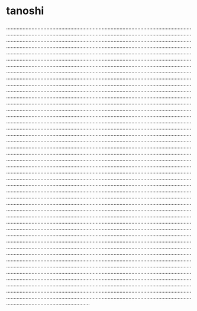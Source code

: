 # tanoshi
........................................................................................................................................................................................................................................................................................................................................................................................................................................................................................................................................................................................................................................................................................................................................................................................................................................................................................................................................................................................................................................................................................................................................................................................................................................................................................................................................................................................................................................................................................................................................................................................................................................................................................................................................................................................................................................................................................................................................................................................................................................................................................................................................................................................................................................................................................................................................................................................................................................................................................................................................................................................................................................................................................................................................................................................................................................................................................................................................................................................................................................................................................................................................................................................................................................................................................................................................................................................................................................................................................................................................................................................................................................................................................................................................................................................................................................................................................................................................................................................................................................................................................................................................................................................................................................................................................................................................................................................................................................................................................................................................................................................................................................................................................................................................................................................................................................................................................................................................................................................................................................................................................................................................................................................................................................................................................................................................................................................................................................................................................................................................................................................................................................................................................................................................